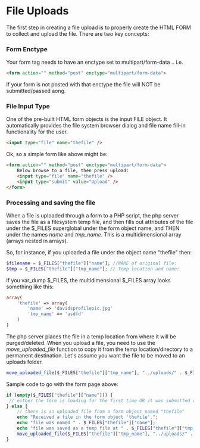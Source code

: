 File Uploads
============

The first step in creating a file upload is to properly create the HTML FORM to collect and upload the file. There are two key concepts:

### Form Enctype

Your form tag needs to have an enctype set to multipart/form-data .. i.e.

```html
<form action="" method="post" enctype="multipart/form-data">
```
If your form is not posted with that enctype the file will NOT be submitted/passed aong.

### File Input Type

One of the pre-built HTML form objects is the input FILE object. It automatically provides the file system browser dialog and file name fill-in functionality for the user.


```html
<input type="file" name="thefile" />
```

Ok, so a simple form like above might be:

```html
<form action="" method="post" enctype="multipart/form-data">
	Below browse to a file, then press upload:
	<input type="file" name="thefile" />
	<input type="submit" value="Upload" />
</form>
```

### Processing and saving the file

When a file is uploaded through a form to a PHP script, the php server saves the file as a filesystem temp file, and then fills out attributes of the file under the $_FILES superglobal under the form object name, and THEN under the names _name_ and _tmp_name_. This is a multidimensional array (arrays nested in arrays).

So, for instance, if you uploaded a file under the object name "thefile" then:

```php
$filename = $_FILES["thefile"]["name"]; //NAME of original file: 
$tmp = $_FILES["thefile"]["tmp_name"]; // Temp location and name: 
```

If you var_dump $_FILES, the multidimensional $_FILES array looks something like this:

```php
array(
	'thefile' => array(
		'name' => 'davidsprofilepic.jpg'
		'tmp_name' => 'asdfd'			
	)
)
```

The php server places the file in a temp location from where it will be purged/deleted. When you upload a file, you need to use the _move_uploaded_file_ function to copy it from the temp location/directory to a permanent destination.
Let's assume you want the file to be moved to an uploads folder.

```php
move_uploaded_file($_FILES["thefile"]["tmp_name"], "../uploads/" . $_FILES["thefile"]["name"]);
```

Sample code to go with the form page above:

```php
if (empty($_FILES["thefile"]["name"])) {
 // either the form is loading for the first time OR it was submitted with no file 
} else {
	// there is an uploaded file from a form object named "thefile"
	echo "Received a file in the form object 'thefile'.";
	echo "file was named " . $_FILES["thefile"]["name"];
	echo "file was saved as a temp file at " . $_FILES["thefile"]["tmp_name"];
	move_uploaded_file($_FILES["thefile"]["tmp_name"], "../uploads/" . $_FILES["thefile"]["name"]);
}
```